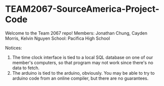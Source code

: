 # TEAM2067-SourceAmerica-Project-Code
Welcome to the Team 2067 repo!
Members: Jonathan Chung, Cayden Morris, Kelvin Nguyen
School: Pacifica High School

Notices:
1) The time clock interface is tied to a local SQL database on one of our member's computers, so that program may not work since there's no data to fetch. 
2) The arduino is tied to the arduino, obviously. You may be able to try to arduino code from an online compiler, but there are no guarantees.


